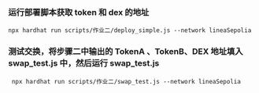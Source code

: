 ### 运行部署脚本获取 token 和 dex 的地址

```
npx hardhat run scripts/作业二/deploy_simple.js --network lineaSepolia
```

### 测试交换，将步骤二中输出的 TokenA 、TokenB、DEX 地址填入 swap_test.js 中，然后运行 swap_test.js

```
 npx hardhat run scripts/作业二/swap_test.js --network lineaSepolia
```
